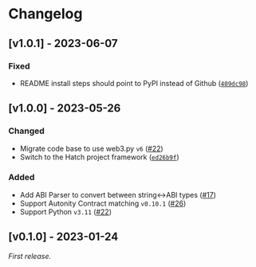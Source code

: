 # Changelog

## [v1.0.1] - 2023-06-07

### Fixed

- README install steps should point to PyPI instead of Github
  ([`409dc98`](https://github.com/autonity/autonity.py/commit/409dc98))

## [v1.0.0] - 2023-05-26

### Changed

- Migrate code base to use web3.py `v6`
  ([#22](https://github.com/autonity/autonity.py/issues/22))
- Switch to the Hatch project framework
  ([`ed26b9f`](https://github.com/autonity/autonity.py/commit/ed26b9f))

### Added

- Add ABI Parser to convert between string<->ABI types
  ([#17](https://github.com/autonity/autonity.py/pull/17))
- Support Autonity Contract matching `v0.10.1`
  ([#26](https://github.com/autonity/autonity.py/issues/26))
- Support Python `v3.11`
  ([#22](https://github.com/autonity/autonity.py/issues/22))

## [v0.1.0] - 2023-01-24

_First release._
